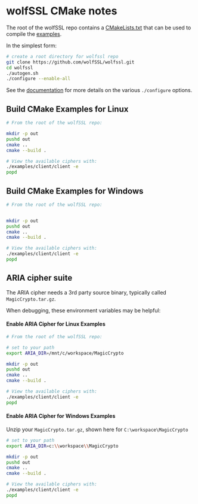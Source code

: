 # wolfSSL CMake notes

The root of the wolfSSL repo contains a [CMakeLists.txt](./CMakeLists.txt) that can be used to compile the
[examples](examples/README.md).

In the simplest form:

```bash
# create a root directory for wolfssl repo
git clone https://github.com/wolfSSL/wolfssl.git
cd wolfssl
./autogen.sh
./configure --enable-all
```

See the [documentation](https://www.wolfssl.com/documentation/manuals/wolfssl/chapter02.html) for more details
on the various `./configure` options.

## Build CMake Examples for Linux


```bash
# From the root of the wolfSSL repo:

mkdir -p out
pushd out
cmake ..
cmake --build .

# View the available ciphers with:
./examples/client/client -e
popd
```

## Build CMake Examples for Windows

```bash
# From the root of the wolfSSL repo:


mkdir -p out
pushd out
cmake ..
cmake --build .

# View the available ciphers with:
./examples/client/client -e
popd
```

## ARIA cipher suite

The ARIA cipher needs a 3rd party source binary, typically called `MagicCrypto.tar.gz`.

When debugging, these environment variables may be helpful:

#### Enable ARIA Cipher for Linux Examples

```bash
# From the root of the wolfSSL repo:

# set to your path
export ARIA_DIR=/mnt/c/workspace/MagicCrypto

mkdir -p out
pushd out
cmake ..
cmake --build .

# View the available ciphers with:
./examples/client/client -e
popd
```

#### Enable ARIA Cipher for Windows Examples

Unzip your `MagicCrypto.tar.gz`, shown here for `C:\workspace\MagicCrypto`

```bash
# set to your path
export ARIA_DIR=c:\\workspace\\MagicCrypto

mkdir -p out
pushd out
cmake ..
cmake --build .

# View the available ciphers with:
./examples/client/client -e
popd
```

